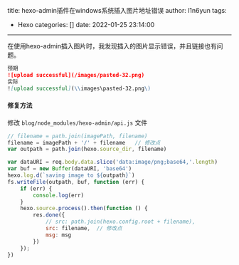title: hexo-admin插件在windows系统插入图片地址错误
author: l1n6yun
tags:
  - Hexo
categories: []
date: 2022-01-25 23:14:00
---
在使用hexo-admin插入图片时，我发现插入的图片显示错误，并且链接也有问题。

```markdown
预期
![upload successful](/images/pasted-32.png)
实际
![upload successful](\\images\pasted-32.png\)
```

#### 修复方法

修改 `blog/node_modules/hexo-admin/api.js` 文件

```js
// filename = path.join(imagePath, filename)
filename = imagePath + '/' + filename	// 修改点
var outpath = path.join(hexo.source_dir, filename)

var dataURI = req.body.data.slice('data:image/png;base64,'.length)
var buf = new Buffer(dataURI, 'base64')
hexo.log.d(`saving image to ${outpath}`)
fs.writeFile(outpath, buf, function (err) {
    if (err) {
        console.log(err)
    }
    hexo.source.process().then(function () {
        res.done({
            // src: path.join(hexo.config.root + filename),
            src: filename,	// 修改点
            msg: msg
        })
    });
})
```

